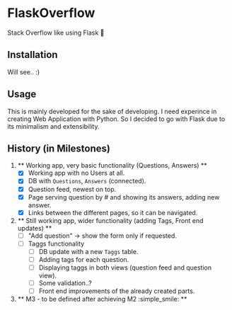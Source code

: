 # FlaskOverflow

Stack Overflow like using Flask :panda_face:

## Installation

Will see.. :)

## Usage

This is mainly developed for the sake of developing.
I need experince in creating Web Application with Python. So I decided to go with Flask due to its minimalism and extensibility.

## History (in Milestones)

1. ** Working app, very basic functionality (Questions, Answers) **
	- [x] Working app with no Users at all.
	- [x] DB with `Questions`, `Answers` (connected).
	- [x] Question feed, newest on top.
	- [x] Page serving question by # and showing its answers, adding new answer.
	- [x] Links between the different pages, so it can be navigated.

1. ** Still working app, wider functionality (adding Tags, Front end updates) **
	- [ ] "Add question" -> show the form only if requested.
	- [ ] Taggs functionality
		- [ ] DB update with a new `Taggs` table.
		- [ ] Adding tags for each question.
		- [ ] Displaying taggs in both views (question feed and question view).
		- [ ] Some validation..?
		- [ ] Front end improvements of the already created parts.

1. ** M3 - to be defined after achieving M2 :simple_smile: **